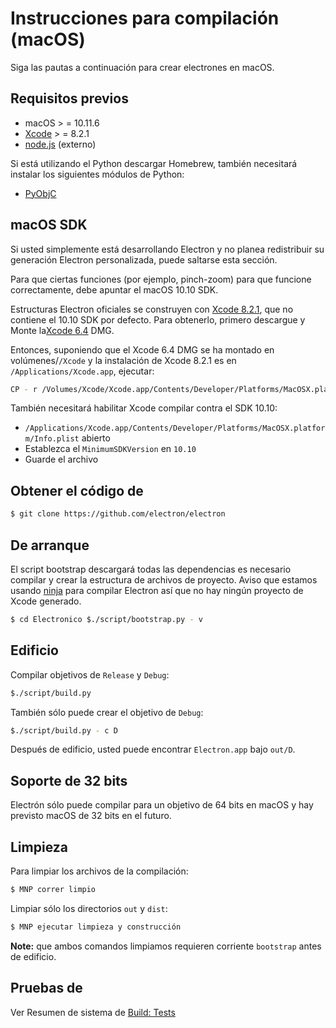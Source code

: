 # Instrucciones para compilación (macOS)

Siga las pautas a continuación para crear electrones en macOS.

## Requisitos previos

- macOS > = 10.11.6
- [Xcode](https://developer.apple.com/technologies/tools/) > = 8.2.1
- [node.js](http://nodejs.org) (externo)

Si está utilizando el Python descargar Homebrew, también necesitará instalar los siguientes módulos de Python:

- [PyObjC](https://pythonhosted.org/pyobjc/install.html)

## macOS SDK

Si usted simplemente está desarrollando Electron y no planea redistribuir su generación Electron personalizada, puede saltarse esta sección.

Para que ciertas funciones (por ejemplo, pinch-zoom) para que funcione correctamente, debe apuntar el macOS 10.10 SDK.

Estructuras Electron oficiales se construyen con [Xcode 8.2.1](http://adcdownload.apple.com/Developer_Tools/Xcode_8.2.1/Xcode_8.2.1.xip), que no contiene el 10.10 SDK por defecto. Para obtenerlo, primero descargue y Monte la[Xcode 6.4](http://developer.apple.com/devcenter/download.action?path=/Developer_Tools/Xcode_6.4/Xcode_6.4.dmg) DMG.

Entonces, suponiendo que el Xcode 6.4 DMG se ha montado en volúmenes/`/Xcode` y la instalación de Xcode 8.2.1 es en `/Applications/Xcode.app`, ejecutar:

```bash
CP - r /Volumes/Xcode/Xcode.app/Contents/Developer/Platforms/MacOSX.platform/Developer/SDKs/MacOSX10.10.sdk /Applications/Xcode.app/Contents/Developer/Platforms/MacOSX.platform/Developer/SDKs/
```

También necesitará habilitar Xcode compilar contra el SDK 10.10:

- `/Applications/Xcode.app/Contents/Developer/Platforms/MacOSX.platform/Info.plist` abierto
- Establezca el `MinimumSDKVersion` en `10.10`
- Guarde el archivo

## Obtener el código de

```bash
$ git clone https://github.com/electron/electron
```

## De arranque

El script bootstrap descargará todas las dependencias es necesario compilar y crear la estructura de archivos de proyecto. Aviso que estamos usando [ninja](https://ninja-build.org/) para compilar Electron así que no hay ningún proyecto de Xcode generado.

```bash
$ cd Electronico $./script/bootstrap.py - v
```

## Edificio

Compilar objetivos de `Release` y `Debug`:

```bash
$./script/build.py
```

También sólo puede crear el objetivo de `Debug`:

```bash
$./script/build.py - c D
```

Después de edificio, usted puede encontrar `Electron.app` bajo `out/D`.

## Soporte de 32 bits

Electrón sólo puede compilar para un objetivo de 64 bits en macOS y hay previsto macOS de 32 bits en el futuro.

## Limpieza

Para limpiar los archivos de la compilación:

```bash
$ MNP correr limpio
```

Limpiar sólo los directorios `out` y `dist`:

```bash
$ MNP ejecutar limpieza y construcción
```

**Note:** que ambos comandos limpiamos requieren corriente `bootstrap` antes de edificio.

## Pruebas de

Ver Resumen de sistema de [Build: Tests](build-system-overview.md#tests)